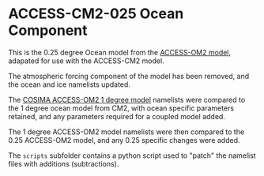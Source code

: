 # ACCESS-CM2-025 Ocean Component

This is the 0.25 degree Ocean model from the [ACCESS-OM2 model](https://github.com/COSIMA/025deg_jra55_iaf), adapated for use with the ACCESS-CM2 model.

The atmospheric forcing component of the model has been removed, and the ocean and ice namelists updated. 

The [COSIMA ACCESS-OM2 1 degree model](https://github.com/COSIMA/1deg_jra55_iaf) namelists were compared to the 1 degree ocean model from CM2, with ocean specific parameters retained, and any parameters required for a coupled model added.

The 1 degree ACCESS-OM2 model namelists were then compared to the 0.25 ACCESS-OM2 model, and any 0.25 specific changes were added.

The `scripts` subfolder contains a python script used to "patch" the namelist files with additions (subtractions). 
